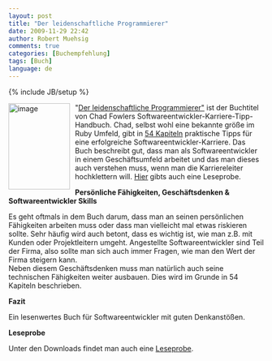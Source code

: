 ```yaml
---
layout: post
title: "Der leidenschaftliche Programmierer"
date: 2009-11-29 22:42
author: Robert Muehsig
comments: true
categories: [Buchempfehlung]
tags: [Buch]
language: de
---
```

{% include JB/setup %}
<p><a href="{{BASE_PATH}}/assets/wp-images-de/image873.png"><img style="border-right: 0px; border-top: 0px; margin: 0px 10px 0px 0px; border-left: 0px; border-bottom: 0px" height="170" alt="image" src="{{BASE_PATH}}/assets/wp-images-de/image_thumb58.png" width="121" align="left" border="0"></a> "<a href="http://www.amazon.de/gp/product/382665885X?ie=UTF8&amp;tag=meinkleinerbl-21&amp;linkCode=as2&amp;camp=1638&amp;creative=19454&amp;creativeASIN=382665885X">Der leidenschaftliche Programmierer"</a> ist der Buchtitel von Chad Fowlers Softwareentwickler-Karriere-Tipp-Handbuch. Chad, selbst wohl eine bekannte größe im Ruby Umfeld, gibt in <a href="http://www.mitp.de/imperia/md/content/vmi/5885/9783826658852_inhaltsverzeichnis.pdf">54 Kapiteln</a> praktische Tipps für eine erfolgreiche Softwareentwickler-Karriere. Das Buch beschreibt gut, dass man als Softwareentwickler in einem Geschäftsumfeld arbeitet und das man dieses auch verstehen muss, wenn man die Karriereleiter hochklettern will. <a href="http://www.it-fachportal.de/5885">Hier</a> gibts auch eine Leseprobe.</p><p><strong>Persönliche Fähigkeiten, Geschäftsdenken &amp; Softwareentwickler Skills</strong></p> <p>Es geht oftmals in dem Buch darum, dass man an seinen persönlichen Fähigkeiten arbeiten muss oder dass man vielleicht mal etwas riskieren sollte. Sehr häufig wird auch betont, dass es wichtig ist, wie man z.B. mit Kunden oder Projektleitern umgeht. Angestellte Softwareentwickler sind Teil der Firma, also sollte man sich auch immer Fragen, wie man den Wert der Firma steigern kann. <br>Neben diesem Geschäftsdenken muss man natürlich auch seine technischen Fähigkeiten weiter ausbauen. Dies wird im Grunde in 54 Kapiteln beschrieben. </p> <p><strong>Fazit</strong></p> <p>Ein lesenwertes Buch für Softwareentwickler mit guten Denkanstößen.</p> <p><strong>Leseprobe</strong></p> <p>Unter den Downloads findet man auch eine <a href="http://www.it-fachportal.de/5885">Leseprobe</a>.</p>
